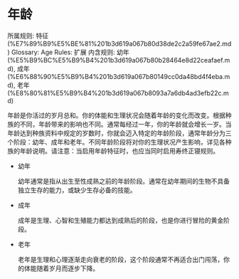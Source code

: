 # 年龄

所属规则: 特征 (%E7%89%B9%E5%BE%81%201b3d619a067b80d38de2c2a59fe67ae2.md)
Glossary: Age
Rules: 扩展
内含规则: 幼年 (%E5%B9%BC%E5%B9%B4%201b3d619a067b80b28464e8d22ceafaef.md), 成年 (%E6%88%90%E5%B9%B4%201b3d619a067b80149cc0da48bd4f4eba.md), 老年 (%E8%80%81%E5%B9%B4%201b3d619a067b8093a7a6db4ad3efb22c.md)

年龄是你活过的岁月总和。你的体能和生理状况会随着年龄的变化而改变。根据种族的不同，年龄带来的影响也不同。通常每经过一年，你的年龄就会增长一岁。当年龄达到种族资料中规定的岁数时，你就会迈入特定的年龄阶段，通常年龄分为三个阶段：幼年、成年和老年。不同年龄阶段将对你的生理状况产生影响，详见各种族的年龄说明。请注意：当启用年龄特征时，也应当同时启用寿终正寝规则。

- 幼年
    
    
    幼年通常是指从出生至性成熟之前的年龄阶段。通常在幼年期间的生物不具备独立生存的能力，或缺少生存必备的技能。
    
- 成年
    
    
    成年是生理、心智和生殖能力都达到成熟后的阶段，也是你进行冒险的黄金阶段。
    
- 老年
    
    
    老年是生理和心理逐渐走向衰老的阶段，这个阶段通常不再适合出门闯荡，你的体能随着岁月而逐步下降。